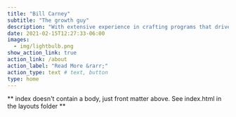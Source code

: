 ```yaml
---
title: "Bill Carney"
subtitle: "The growth guy"
description: "With extensive experience in crafting programs that drive profitable growth, enhance brand value, and expand market share, Bill combines strategic thinking, creative design, and data-driven decision-making to help companies thrive. Bill focuses on building high-performing teams that align strategy with execution. He creates cultures of accountability, collaboration, and innovation—ensuring that teams not only deliver results but also drive sustainable growth."
date: 2021-02-15T12:27:33-06:00
images:
  - img/lightbulb.png
show_action_link: true
action_link: /about
action_label: "Read More &rarr;"
action_type: text # text, button
type: home
---
```


** index doesn't contain a body, just front matter above.
See index.html in the layouts folder **
